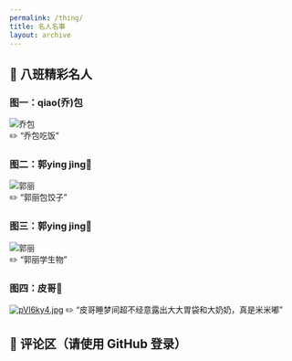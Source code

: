 ```yaml
---
permalink: /thing/
title: 名人名事
layout: archive
---
```


## 📸 八班精彩名人

### 图一：qiao(乔)包

![乔包](https://s21.ax1x.com/2025/07/11/pVlZFKI.jpg)  
✏️ “乔包吃饭”
### 图二：郭ying jing🍌

![郭丽](https://s21.ax1x.com/2025/07/11/pVlZZa8.jpg)  
✏️ “郭丽包饺子”
### 图三：郭ying jing🍌

![郭丽](https://s21.ax1x.com/2025/07/11/pVlZeIS.jpg)  
✏️ “郭丽学生物”
### 图四：皮哥🐖

[![pVl6ky4.jpg](https://s21.ax1x.com/2025/07/13/pVl6ky4.jpg)](https://imgse.com/i/pVl6ky4)
✏️ “皮哥睡梦间超不经意露出大大胃袋和大奶奶，真是米米嘟”

## 💬 评论区（请使用 GitHub 登录）

<div id="giscus_thread"></div>
<script src="https://giscus.app/client.js"
        data-repo="siyuan211/siyuan211.github.io"
        data-repo-id="R_kgDOPKMkKA"
        data-category="General"
        data-category-id="DIC_kwDOPKMkKM4Cs0hY"
        data-mapping="pathname"
        data-reactions-enabled="1"
        data-input-position="bottom"
        data-theme="light"
        crossorigin="anonymous"
        async>
</script>

